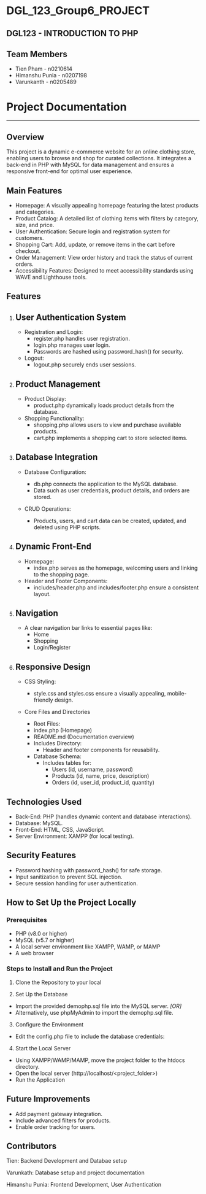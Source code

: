 # DGL_123_Group6_PROJECT

## DGL123 - INTRODUCTION TO PHP

## Team Members

- Tien Pham - n0210614
- Himanshu Punia - n0207198
- Varunkanth - n0205489

# Project Documentation

---

## Overview

This project is a dynamic e-commerce website for an online clothing store, enabling users to browse and shop for curated collections. It integrates a back-end in PHP with MySQL for data management and ensures a responsive front-end for optimal user experience.

## Main Features
- Homepage: A visually appealing homepage featuring the latest products and categories.
- Product Catalog: A detailed list of clothing items with filters by category, size, and price.
- User Authentication: Secure login and registration system for customers.
- Shopping Cart: Add, update, or remove items in the cart before checkout.
- Order Management: View order history and track the status of current orders.
- Accessibility Features: Designed to meet accessibility standards using WAVE and Lighthouse tools.
  
## Features

1. ## User Authentication System
   - Registration and Login:
     - register.php handles user registration.
     - login.php manages user login.
     - Passwords are hashed using password_hash() for security.
   - Logout:
     - logout.php securely ends user sessions.
2. ## Product Management
   - Product Display:
     - product.php dynamically loads product details from the database.
   - Shopping Functionality:
     - shopping.php allows users to view and purchase available products.
     - cart.php implements a shopping cart to store selected items.
3. ## Database Integration

   - Database Configuration:
     - db.php connects the application to the MySQL database.
     - Data such as user credentials, product details, and orders are stored.

   - CRUD Operations:
     - Products, users, and cart data can be created, updated, and deleted using PHP scripts.

4. ## Dynamic Front-End
   - Homepage:
     - index.php serves as the homepage, welcoming users and linking to the shopping page.
   - Header and Footer Components:
     - includes/header.php and includes/footer.php ensure a consistent layout.
5. ## Navigation
   - A clear navigation bar links to essential pages like:
     - Home
     - Shopping
     - Login/Register
6. ## Responsive Design

   - CSS Styling:
     - style.css and styles.css ensure a visually appealing, mobile-friendly design.

   - Core Files and Directories
     - Root Files:
     - index.php (Homepage)
     - README.md (Documentation overview)
     - Includes Directory:
       - Header and footer components for reusability.
     - Database Schema:
       - Includes tables for:
         - Users (id, username, password)
         - Products (id, name, price, description)
         - Orders (id, user_id, product_id, quantity)

## Technologies Used

   - Back-End: PHP (handles dynamic content and database interactions).
   - Database: MySQL.
   - Front-End: HTML, CSS, JavaScript.
   - Server Environment: XAMPP (for local testing).

## Security Features

   - Password hashing with password_hash() for safe storage.
   - Input sanitization to prevent SQL injection.
   - Secure session handling for user authentication.

## How to Set Up the Project Locally
### Prerequisites
- PHP (v8.0 or higher)
- MySQL (v5.7 or higher)
- A local server environment like XAMPP, WAMP, or MAMP
- A web browser
  
### Steps to Install and Run the Project
1. Clone the Repository to your local 

2. Set Up the Database

- Import the provided demophp.sql file into the MySQL server. *[OR]*
- Alternatively, use phpMyAdmin to import the demophp.sql file.
  
3. Configure the Environment

- Edit the config.php file to include the database credentials:

<?php
define('DB_HOST', 'localhost');
define('DB_USER', 'your-username');
define('DB_PASS', 'your-password');
define('DB_NAME', 'database_name');
?>

4. Start the Local Server

- Using XAMPP/WAMP/MAMP, move the project folder to the htdocs directory.
- Open the local server (http://localhost/<project_folder>)
- Run the Application

## Future Improvements

   - Add payment gateway integration.
   - Include advanced filters for products.
   - Enable order tracking for users.
     
## Contributors
Tien: Backend Development and Databae setup

Varunkath: Database setup and project documentation

Himanshu Punia: Frontend Development, User Authentication
